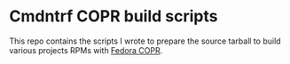 # Cmdntrf COPR build scripts

This repo contains the scripts I wrote to prepare the source tarball to build various projects RPMs with
[Fedora COPR](https://copr.fedorainfracloud.org/).